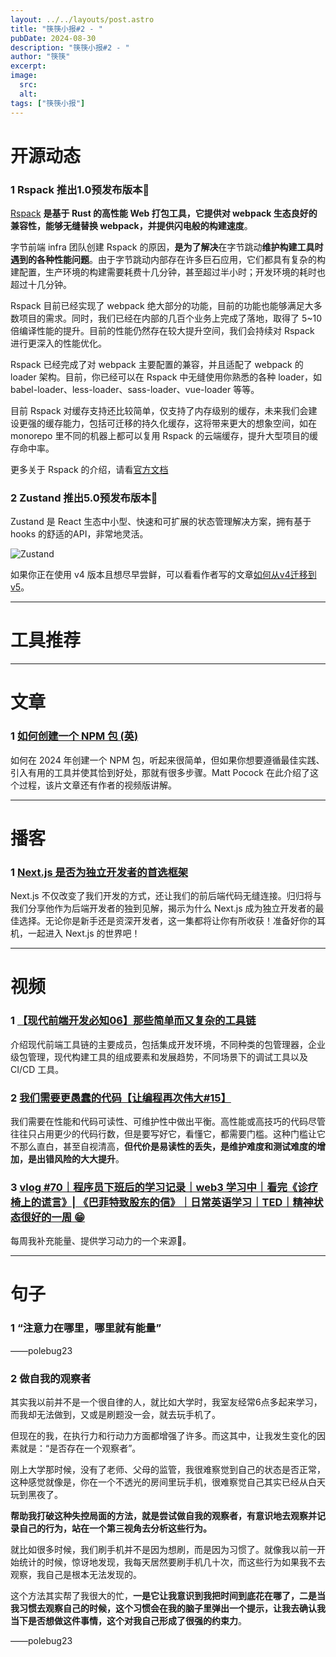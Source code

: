 ```yaml
---
layout: ../../layouts/post.astro
title: "筷筷小报#2 - "
pubDate: 2024-08-30
description: "筷筷小报#2 - "
author: "筷筷"
excerpt: 
image:
  src: 
  alt: 
tags: ["筷筷小报"]
---
```


# 开源动态

### 1 Rspack 推出1.0预发布版本🎉

[Rspack](https://github.com/web-infra-dev/rspack) **是基于 Rust 的高性能 Web 打包工具，它提供对 webpack 生态良好的兼容性，能够无缝替换 webpack，并提供闪电般的构建速度**。

字节前端 infra 团队创建 Rspack 的原因，**是为了解决**在字节跳动**维护构建工具时遇到的各种性能问题**。由于字节跳动内部存在许多巨石应用，它们都具有复杂的构建配置，生产环境的构建需要耗费十几分钟，甚至超过半小时；开发环境的耗时也超过十几分钟。

Rspack 目前已经实现了 webpack 绝大部分的功能，目前的功能也能够满足大多数项目的需求。同时，我们已经在内部的几百个业务上完成了落地，取得了 5~10 倍编译性能的提升。目前的性能仍然存在较大提升空间，我们会持续对 Rspack 进行更深入的性能优化。

Rspack 已经完成了对 webpack 主要配置的兼容，并且适配了 webpack 的 loader 架构。目前，你已经可以在 Rspack 中无缝使用你熟悉的各种 loader，如 babel-loader、less-loader、sass-loader、vue-loader 等等。

目前 Rspack 对缓存支持还比较简单，仅支持了内存级别的缓存，未来我们会建设更强的缓存能力，包括可迁移的持久化缓存，这将带来更大的想象空间，如在 monorepo 里不同的机器上都可以复用 Rspack 的云端缓存，提升大型项目的缓存命中率。

更多关于 Rspack 的介绍，请看[官方文档](https://rspack.dev/zh/)

### 2 Zustand 推出5.0预发布版本🎉

Zustand 是 React 生态中小型、快速和可扩展的状态管理解决方案，拥有基于 hooks 的舒适的API，非常地灵活。

![Zustand](https://github.com/pmndrs/zustand/raw/main/docs/bear.jpg)

如果你正在使用 v4 版本且想尽早尝鲜，可以看看作者写的文章[如何从v4迁移到v5](https://github.com/pmndrs/zustand/blob/main/docs/migrations/migrating-to-v5.md)。

---

# 工具推荐

---

# 文章

### 1 [如何创建一个 NPM 包 (英)](https://www.totaltypescript.com/how-to-create-an-npm-package#0-video)

如何在 2024 年创建一个 NPM 包，听起来很简单，但如果你想要遵循最佳实践、引入有用的工具并使其恰到好处，那就有很多步骤。Matt Pocock 在此介绍了这个过程，该片文章还有作者的视频版讲解。

---

# 播客

### 1 [Next.js 是否为独立开发者的首选框架](https://www.xiaoyuzhoufm.com/episode/66cc711056bfd3907a37f4e0)

Next.js 不仅改变了我们开发的方式，还让我们的前后端代码无缝连接。归归将与我们分享他作为后端开发者的独到见解，揭示为什么 Next.js 成为独立开发者的最佳选择。无论你是新手还是资深开发者，这一集都将让你有所收获！准备好你的耳机，一起进入 Next.js 的世界吧！

---

# 视频

### 1 [【现代前端开发必知06】那些简单而又复杂的工具链](https://www.bilibili.com/video/BV1BNWVenEV5/?share_source=copy_web&vd_source=27102c235ff3a9369a44716ba38084f3)

介绍现代前端工具链的主要成员，包括集成开发环境，不同种类的包管理器，企业级包管理，现代构建工具的组成要素和发展趋势，不同场景下的调试工具以及 CI/CD 工具。

### 2 [我们需要更愚蠢的代码【让编程再次伟大#15】](https://www.bilibili.com/video/BV1h9WReZEE7/?share_source=copy_web&vd_source=27102c235ff3a9369a44716ba38084f3)

我们需要在性能和代码可读性、可维护性中做出平衡。高性能或高技巧的代码尽管往往只占用更少的代码行数，但是要写好它，看懂它，都需要门槛。这种门槛让它不那么直白，甚至自视清高，**但代价是易读性的丢失，是维护难度和测试难度的增加，是出错风险的大大提升**。

### 3 [vlog #70｜程序员下班后的学习记录｜web3 学习中｜看完《诊疗椅上的谎言》| 《巴菲特致股东的信》｜日常英语学习｜TED｜精神状态很好的一周 😁](https://www.bilibili.com/video/BV1LPWCeYEJA/?share_source=copy_web&vd_source=27102c235ff3a9369a44716ba38084f3)

每周我补充能量、提供学习动力的一个来源🥰。

---

# 句子

### 1 “注意力在哪里，哪里就有能量” 

——polebug23

### 2 做自我的观察者

其实我以前并不是一个很自律的人，就比如大学时，我室友经常6点多起来学习，而我却无法做到，又或是刷题没一会，就去玩手机了。

但现在的我，在执行力和行动力方面都增强了许多。而这其中，让我发生变化的因素就是：“是否存在一个观察者”。

刚上大学那时候，没有了老师、父母的监管，我很难察觉到自己的状态是否正常，这种感觉就像是，你在一个不透光的房间里玩手机，很难察觉自己其实已经从白天玩到黑夜了。

**帮助我打破这种失控局面的方法，就是尝试做自我的观察者，有意识地去观察并记录自己的行为，站在一个第三视角去分析这些行为。**

就比如很多时候，我们刷手机并不是因为想刷，而是因为习惯了。就像我以前一开始统计的时候，惊讶地发现，我每天居然要刷手机几十次，而这些行为如果我不去观察，我自己是根本无法发现的。

这个方法其实帮了我很大的忙，**一是它让我意识到我把时间到底花在哪了，二是当我习惯去观察自己的时候，这个习惯会在我的脑子里弹出一个提示，让我去确认我当下是否想做这件事情，这个对我自己形成了很强的约束力**。

——polebug23